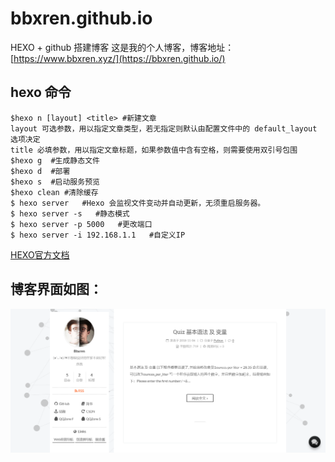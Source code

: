 # bbxren.github.io
HEXO + github 搭建博客
这是我的个人博客，博客地址： [https://www.bbxren.xyz/](https://bbxren.github.io/)
## hexo 命令
  ```
 $hexo n [layout] <title> #新建文章
  layout 可选参数，用以指定文章类型，若无指定则默认由配置文件中的 default_layout 选项决定
  title 必填参数，用以指定文章标题，如果参数值中含有空格，则需要使用双引号包围
 $hexo g  #生成静态文件
 $hexo d  #部署
 $hexo s  #启动服务预览
 $hexo clean #清除缓存
 $ hexo server   #Hexo 会监视文件变动并自动更新，无须重启服务器。
 $ hexo server -s   #静态模式
 $ hexo server -p 5000   #更改端口
 $ hexo server -i 192.168.1.1   #自定义IP
 
  ```
  [HEXO官方文档](https://hexo.io/zh-cn/)
 
## 博客界面如图：
![my-blog](https://github.com/bbxren/bbxren.github.io/blob/hexo/images/www.bbxren.xyz.png?raw=true)



